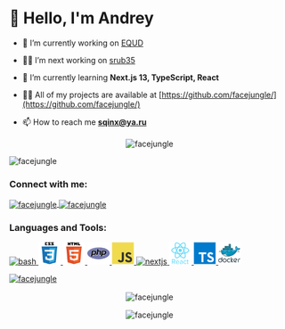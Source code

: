 <h1>👋 Hello, I'm Andrey</h1>

- 🔭 I’m currently working on [EQUD](https://github.com/facejungle/EQUD)

- 🏄‍♀️ I’m next working on [srub35](https://xn--35-9kc3den.xn--p1ai/)

- 🌱 I’m currently learning **Next.js 13, TypeScript, React**

- 👨‍💻 All of my projects are available at [https://github.com/facejungle/](https://github.com/facejungle/)

- 📫 How to reach me **sqinx@ya.ru**

<p align="center">
  <img align="center" src="https://github-readme-stats.vercel.app/api/top-langs?username=facejungle&show_icons=true&locale=en&layout=compact" alt="facejungle" />
 </p>
 <p><img src="https://komarev.com/ghpvc/?username=facejungle&label=Profile%20views&color=0e75b6&style=flat" alt="facejungle" /> </p>
<h3 align="left">Connect with me:</h3>
<p align="left">
  <a href="https://github.com/facejungle/" target="blank">
    <img align="center" src="https://raw.githubusercontent.com/rahuldkjain/github-profile-readme-generator/master/src/images/icons/Social/github.svg" alt="facejungle" height="30" width="40" />
  </a>
  <a href="https://vk.com/face_jungle/" target="blank">
    <img align="center" src="https://raw.githubusercontent.com/rahuldkjain/github-profile-readme-generator/master/src/images/icons/Social/vk.svg" alt="facejungle" height="30" width="40" />
  </a>
</p>
<h3 align="left">Languages and Tools:</h3>
<p align="left">
<a href="https://www.gnu.org/software/bash/" target="_blank" rel="noreferrer">
<img src="https://www.vectorlogo.zone/logos/gnu_bash/gnu_bash-icon.svg" alt="bash" width="40" height="40"/>
</a>
<a href="https://www.w3schools.com/css/" target="_blank" rel="noreferrer">
<img src="https://raw.githubusercontent.com/devicons/devicon/master/icons/css3/css3-original-wordmark.svg" alt="css3" width="40" height="40"/>
</a>
<a href="https://www.w3.org/html/" target="_blank" rel="noreferrer">
<img src="https://raw.githubusercontent.com/devicons/devicon/master/icons/html5/html5-original-wordmark.svg" alt="html5" width="40" height="40"/>
</a>
<a href="https://www.php.net" target="_blank" rel="noreferrer">
<img src="https://raw.githubusercontent.com/devicons/devicon/master/icons/php/php-original.svg" alt="php" width="40" height="40"/>
</a>
<a href="https://developer.mozilla.org/en-US/docs/Web/JavaScript" target="_blank" rel="noreferrer">
<img src="https://raw.githubusercontent.com/devicons/devicon/master/icons/javascript/javascript-original.svg" alt="javascript" width="40" height="40"/>
</a>
<a href="https://nextjs.org/" target="_blank" rel="noreferrer">
<img src="https://cdn.worldvectorlogo.com/logos/nextjs-2.svg" alt="nextjs" width="40" height="40"/>
</a>
<a href="https://reactjs.org/" target="_blank" rel="noreferrer">
<img src="https://raw.githubusercontent.com/devicons/devicon/master/icons/react/react-original-wordmark.svg" alt="react" width="40" height="40"/>
</a>
<a href="https://www.typescriptlang.org/" target="_blank" rel="noreferrer">
<img src="https://raw.githubusercontent.com/devicons/devicon/master/icons/typescript/typescript-original.svg" alt="typescript" width="40" height="40"/>
</a>
<a href="https://www.docker.com/" target="_blank" rel="noreferrer">
<img src="https://raw.githubusercontent.com/devicons/devicon/master/icons/docker/docker-original-wordmark.svg" alt="docker" width="40" height="40"/>
</a>
</p>

<p align="left"> <a href="https://github.com/ryo-ma/github-profile-trophy"><img src="https://github-profile-trophy.vercel.app/?username=facejungle" alt="facejungle" /></a> </p>
<p align="center"><img align="center" src="https://github-readme-streak-stats.herokuapp.com/?user=facejungle&" alt="facejungle" /></p>
<p align="center">
  <img align="center" src="https://github-readme-stats.vercel.app/api?username=facejungle&show_icons=true&locale=en" alt="facejungle" />
</p>

